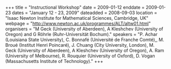 +++
title = "Instructional Workshop"
date = 2009-01-12
enddate = 2009-01-23
dates = "January 12 - 23, 2009"
dateadded = 2008-09-03
location = "Isaac Newton Institute for Mathematical Sciences, Cambridge, UK"
webpage = "http://www.newton.ac.uk/programmes/ALT/altw01.html"
organisers = "M Geck (University of Aberdeen), A Kleshchev (University of Oregon) and G Röhrle (Ruhr-Universität Bochum)."
speakers = "P. Achar (Louisiana State University), C. Bonnafé (Université de Franche Comté),, M. Broué (Institut Henri Poincaré), J. Chuang (City University, London), M. Geck (University of Aberdeen), A Kleshchev (University of Oregon), A. Ram (University of Melbourne), R. Rouquier (University of Oxford), D. Vogan (Massachusetts Institute of Technology)."
+++
